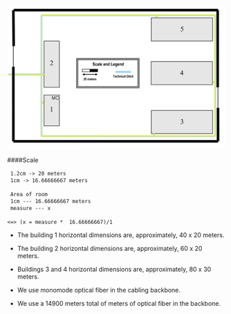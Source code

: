 ![bb.png](bb.png)


####Scale
```
 1.2cm -> 20 meters
 1cm -> 16.66666667 meters

 Area of room 
 1cm --- 16.66666667 meters 
 measure --- x

<=> (x = measure *  16.66666667)/1

```

- The building 1 horizontal dimensions are, approximately, 40 x 20 meters.
- The building 2 horizontal dimensions are, approximately, 60 x 20 meters.
- Buildings 3 and 4 horizontal dimensions are, approximately, 80 x 30 meters.

- We use monomode optical fiber in the cabling backbone.

- We use a 14900 meters total of meters of optical fiber in the backbone.